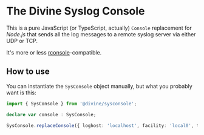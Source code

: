 # The Divine Syslog Console

This is a pure JavaScript (or TypeScript, actually) `Console` replacement for *Node.js* that sends all the log messages
to a remote syslog server via either UDP or TCP.

It's more or less [rconsole](https://github.com/tblobaum/rconsole)-compatible.

## How to use

You can instantiate the `SysConsole` object manually, but what you probably want is this:

```typescript
import { SysConsole } from '@divine/sysconsole';

declare var console : SysConsole;

SysConsole.replaceConsole({ loghost: 'localhost', facility: 'local0', title: 'MySweetApp', showFile: false, syslogTags: true, highestLevel: 'info' });
```
